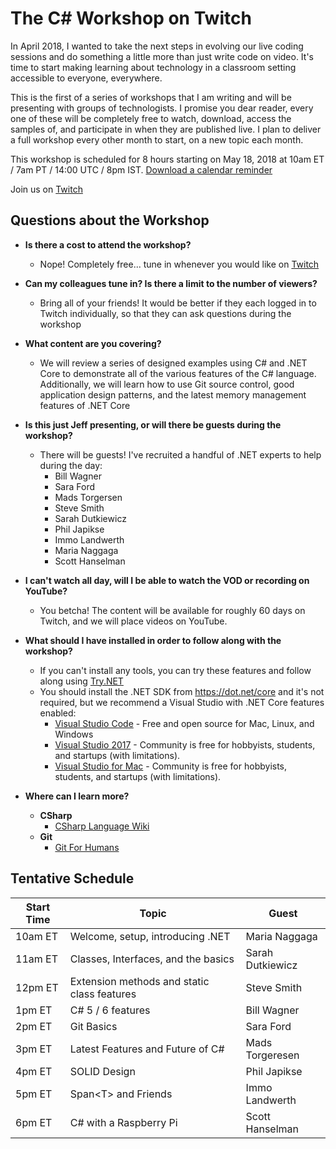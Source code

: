 # The C# Workshop on Twitch

In April 2018, I wanted to take the next steps in evolving our live coding sessions and do something a little more than just write code on video.  It's time to start making learning about technology in a classroom setting accessible to everyone, everywhere.

This is the first of a series of workshops that I am writing and will be presenting with groups of technologists.  I promise you dear reader, every one of these will be completely free to watch, download, access the samples of, and participate in when they are published live.  I plan to deliver a full workshop every other month to start, on a new topic each month.

This workshop is scheduled for 8 hours starting on May 18, 2018 at 10am ET / 7am PT / 14:00 UTC / 8pm IST. [Download a calendar reminder](https://cdn.rawgit.com/csharpfritz/Fritz.LiveStream/master/csharpWorkshop/Fritz_and_Friends_Csharp_Workshop.ics)  

Join us on [Twitch](https://www.twitch.tv/events/FkW7cJ5WStWVhBKbY4Ozbg)

## Questions about the Workshop

*  __Is there a cost to attend the workshop?__
   *  Nope!  Completely free... tune in whenever you would like on [Twitch](https://www.twitch.tv/events/FkW7cJ5WStWVhBKbY4Ozbg)

*  __Can my colleagues tune in?  Is there a limit to the number of viewers?__
   *  Bring all of your friends!  It would be better if they each logged in to Twitch  individually, so that they can ask questions during the workshop

*  __What content are you covering?__
   *  We will review a series of designed examples using C# and .NET Core to demonstrate all of the various features of the C# language.  Additionally, we will learn how to use Git source control, good application design patterns, and the latest memory management features of .NET Core

*  __Is this just Jeff presenting, or will there be guests during the workshop?__
   *  There will be guests!  I've recruited a handful of .NET experts to help during the day:
      * Bill Wagner
      * Sara Ford
      * Mads Torgersen
      * Steve Smith
      * Sarah Dutkiewicz
      * Phil Japikse
      * Immo Landwerth
      * Maria Naggaga
      * Scott Hanselman

* __I can't watch all day, will I be able to watch the VOD or recording on YouTube?__
   *  You betcha!  The content will be available for roughly 60 days on Twitch, and we will place videos on YouTube.  

* __What should I have installed in order to follow along with the workshop?__
   *  If you can't install any tools, you can try these features and follow along using [Try.NET](https://try.dot.net/)
   *  You should install the .NET SDK from https://dot.net/core and it's not required, but we recommend a Visual Studio with .NET Core features enabled:
      *  [Visual Studio Code](https://code.visualstudio.com) - Free and open source for Mac, Linux, and Windows
      *  [Visual Studio 2017](https://visualstudio.com) - Community is free for hobbyists, students, and startups (with limitations).
      *  [Visual Studio for Mac](https://visualstudio.com) - Community is free for hobbyists, students, and startups (with limitations).

* __Where can I learn more?__
   * __CSharp__
     * [CSharp Language Wiki](https://github.com/dotnet/csharplang/wiki)
   * __Git__
     * [Git For Humans](https://www.amazon.com/Git-Humans-David-Demaree/dp/1937557383)


## Tentative Schedule 

| Start Time | Topic | Guest |
| ----- | ---- | ----- |
| 10am ET | Welcome, setup, introducing .NET | Maria Naggaga |
| 11am ET | Classes, Interfaces, and the basics | Sarah Dutkiewicz |
| 12pm ET | Extension methods and static class features | Steve Smith |
| 1pm ET | C# 5 / 6 features | Bill Wagner |
| 2pm ET | Git Basics | Sara Ford |
| 3pm ET | Latest Features and Future of C# | Mads Torgeresen |
| 4pm ET | SOLID Design | Phil Japikse |
| 5pm ET | Span&lt;T&gt; and Friends | Immo Landwerth |
| 6pm ET | C# with a Raspberry Pi | Scott Hanselman |
